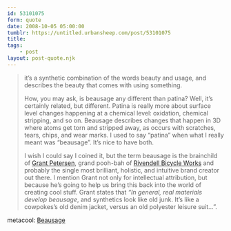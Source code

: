 ```yaml
---
id: 53101075
form: quote
date: 2008-10-05 05:00:00
tumblr: https://untitled.urbansheep.com/post/53101075
title: 
tags:
    - post
layout: post-quote.njk
---
```


<blockquote>
<p>it&rsquo;s a synthetic combination of the words beauty and usage, and describes the beauty that comes with using something.</p>

<p>How, you may ask, is beausage any different than patina? Well, it&rsquo;s certainly related, but different. Patina is really more about surface level changes happening at a chemical level: oxidation, chemical stripping, and so on. Beausage describes changes that happen in 3D where atoms get torn and stripped away, as occurs with scratches, tears, chips, and wear marks. I used to say &ldquo;patina&rdquo; when what I really meant was &ldquo;beausage&rdquo;. It&rsquo;s nice to have both.</p>

<p>I wish I could say I coined it, but the term beausage is the brainchild of <a href="http://www.rivendellbicycles.com/html/about.html">Grant Petersen</a>, grand pooh-bah of <a href="http://metacool.typepad.com/metacool/2004/04/rivendell_bicyc.html">Rivendell Bicycle Works</a> and probably the single most brilliant, holistic, and intuitive brand creator out there. I mention Grant not only for intellectual attribution, but because he&rsquo;s going to help us bring this back into the world of creating cool stuff. Grant states that <em>&ldquo;In general, real materials develop beausage</em>, and synthetics look like old junk. It&rsquo;s like a cowpokes&rsquo;s old denim jacket, versus an old polyester leisure suit&hellip;&rdquo;.</p>
</blockquote>

metacool: <a href="http://metacool.typepad.com/metacool/2005/05/beausage.html">Beausage</a>
